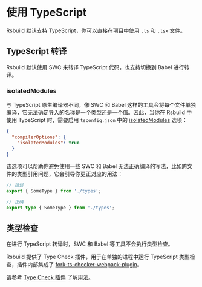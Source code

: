 # 使用 TypeScript

Rsbuild 默认支持 TypeScript，你可以直接在项目中使用 `.ts` 和 `.tsx` 文件。

## TypeScript 转译

Rsbuild 默认使用 SWC 来转译 TypeScript 代码，也支持切换到 Babel 进行转译。

### isolatedModules

与 TypeScript 原生编译器不同，像 SWC 和 Babel 这样的工具会将每个文件单独编译，它无法确定导入的名称是一个类型还是一个值。因此，当你在 Rsbuild 中使用 TypeScript 时，需要启用 `tsconfig.json` 中的 [isolatedModules](https://typescriptlang.org/tsconfig/#isolatedModules) 选项：

```json title="tsconfig.json"
{
  "compilerOptions": {
    "isolatedModules": true
  }
}
```

该选项可以帮助你避免使用一些 SWC 和 Babel 无法正确编译的写法，比如跨文件的类型引用问题，它会引导你更正对应的用法：

```ts
// 错误
export { SomeType } from './types';

// 正确
export type { SomeType } from './types';
```

## 类型检查

在进行 TypeScript 转译时，SWC 和 Babel 等工具不会执行类型检查。

Rsbuild 提供了 Type Check 插件，用于在单独的进程中运行 TypeScript 类型检查，插件内部集成了 [fork-ts-checker-webpack-plugin](https://github.com/TypeStrong/fork-ts-checker-webpack-plugin)。

请参考 [Type Check 插件](/plugins/list/plugin-type-check) 了解用法。
